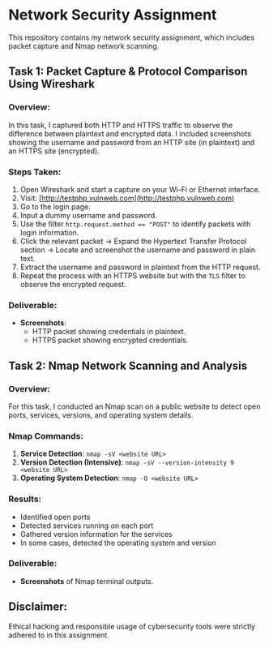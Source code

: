 # Network Security Assignment

This repository contains my network security assignment, which includes packet capture and Nmap network scanning.

## Task 1: Packet Capture & Protocol Comparison Using Wireshark
### Overview:
In this task, I captured both HTTP and HTTPS traffic to observe the difference between plaintext and encrypted data. I included screenshots showing the username and password from an HTTP site (in plaintext) and an HTTPS site (encrypted).

### Steps Taken:
1. Open Wireshark and start a capture on your Wi-Fi or Ethernet interface.
2. Visit: [http://testphp.vulnweb.com](http://testphp.vulnweb.com)
3. Go to the login page.
4. Input a dummy username and password.
5. Use the filter `http.request.method == "POST"` to identify packets with login information.
6. Click the relevant packet → Expand the Hypertext Transfer Protocol section → Locate and screenshot the username and password in plain text.
7. Extract the username and password in plaintext from the HTTP request.
8. Repeat the process with an HTTPS website but with the `TLS` filter to observe the encrypted request.

### Deliverable:
- **Screenshots**:
  - HTTP packet showing credentials in plaintext.
  - HTTPS packet showing encrypted credentials.

## Task 2: Nmap Network Scanning and Analysis
### Overview:
For this task, I conducted an Nmap scan on a public website to detect open ports, services, versions, and operating system details.

### Nmap Commands:
1. **Service Detection**: `nmap -sV <website URL>`
2. **Version Detection (Intensive)**: `nmap -sV --version-intensity 9 <website URL>`
3. **Operating System Detection**: `nmap -O <website URL>`

### Results:
- Identified open ports
- Detected services running on each port
- Gathered version information for the services
- In some cases, detected the operating system and version

### Deliverable:
- **Screenshots** of Nmap terminal outputs.

## Disclaimer:
Ethical hacking and responsible usage of cybersecurity tools were strictly adhered to in this assignment.
